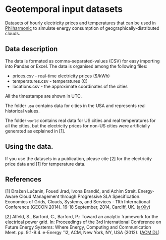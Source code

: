 # Geotemporal input datasets

Datasets of hourly electricity prices and temperatures that can be used in
[Philharmonic](http://philharmonic.github.io/) to simulate energy consumption
of geographically-distributed clouds.

## Data description

The data is formated as comma-separated-values (CSV) for easy importing
into Pandas or Excel. The data is organised among the following files:

- prices.csv - real-time electricity prices ($/kWh)
- temperatures.csv - temperatures (C)
- locations.csv - the approximate coordinates of the cities

All the timestamps are shown in UTC.

The folder `usa` contains data for cities in the USA and represents real
historical values.

The folder `world` contains real data for US cities and real temperatures
for all the cities, but the electricity prices for non-US cities were
artificially generated as explained in [1].

## Using the data.

If you use the datasets in a publication, please cite [2] for the electricity
price data and [1] for temperature data.

## References

[1] Dražen Lučanin, Foued Jrad, Ivona Brandić, and Achim Streit.
Energy-Aware Cloud Management through Progressive SLA Specification.
Economics of Grids, Clouds, Systems, and Services - 11th International
Conference (GECON 2014). 16-18 September, 2014, Cardiff, UK.
([arXiv](http://arxiv.org/abs/1409.0325))

[2] Alfeld, S., Barford, C., Barford, P.: Toward an analytic framework
for the electrical power grid. In: Proceedings of the 3rd International
Conference on Future Energy Systems: Where Energy, Computing and
Communication Meet. pp. 9:1-9:4. e-Energy '12, ACM, New York, NY, USA (2012).
([ACM DL](http://dl.acm.org/citation.cfm?id=2208837))
